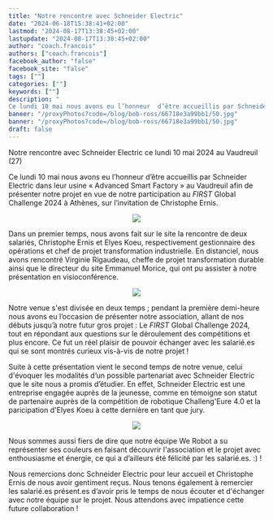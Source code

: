 ```yaml
---
title: "Notre rencontre avec Schneider Electric"
date: "2024-06-18T15:38:41+02:00"
lastmod: "2024-08-17T13:38:45+02:00"
lastupdate: "2024-08-17T13:38:45+02:00"
author: "coach.francois"
authors: ["coach.francois"]
facebook_author: "false"
facebook_site: "false"
tags: [""]
categories: [""]
keywords: [""]
description: " 
Ce lundi 10 mai nous avons eu l’honneur  d’être accueillis par Schneider Electric dans leur usine 4.0 « Advanced Smart Factory » au Vaudreuil afin de présenter notre projet de participation au FIRST Global Challenge 2024  "
baneer: "/proxyPhotos?code=/blog/bob-ross/66718e3a99bb1/50.jpg"
banner: "/proxyPhotos?code=/blog/bob-ross/66718e3a99bb1/50.jpg"
draft: false
---
```

Notre rencontre avec Schneider Electric ce lundi 10 mai 2024 au Vaudreuil (27)


Ce lundi 10 mai nous avons eu l’honneur  d’être accueillis par Schneider Electric dans leur usine « Advanced Smart Factory » au Vaudreuil afin de présenter notre projet en vue de notre participation au <i>FIRST</i>  Global Challenge 2024 à Athènes, sur l’invitation de Christophe Ernis.


<center>
<img src="/proxyPhotos?code=/blog/bob-ross/66718e3a99bb1/50.jpg">
</center>

Dans un premier temps, nous avons fait sur le site la rencontre de deux salariés, Christophe Ernis et Elyes Koeu, respectivement gestionnaire des opérations et chef de projet transformation industrielle. En distanciel, nous avons rencontré Virginie Rigaudeau, cheffe de projet transformation durable ainsi que le directeur du site Emmanuel Morice, qui ont pu assister à notre présentation en visioconférence.




<center>
<img src="/proxyPhotos?code=/blog/bob-ross/66719018c5a62/50.png">
</center>


Notre venue s'est divisée en deux temps ; pendant la première demi-heure nous avons eu l’occasion de présenter notre association, allant de nos débuts jusqu’à notre futur gros projet : Le <i>FIRST</i> Global Challenge 2024, tout en répondant aux questions sur le déroulement des compétitions et plus encore. Ce fut un réel plaisir de pouvoir échanger avec les salarié.es qui se sont montrés curieux vis-à-vis de notre projet !




Suite à cette présentation vient le second temps de notre venue, celui d'évoquer les modalités d’un possible partenariat avec Schneider Electric que le site nous a promis d’étudier. En effet, Schneider Electric est une entreprise engagée auprès de la jeunesse, comme en témoigne son statut de partenaire auprès de la compétition de robotique Challeng'Eure 4.0 et la paricipation d'Elyes Koeu à cette dernière  en tant que jury. 


<center>
<img src="/proxyPhotos?code=/blog/bob-ross/6671a8f1c7484/50.jpg">
</center>

Nous sommes aussi fiers de dire que notre équipe We Robot a su représenter ses couleurs en faisant découvrir l'association et le projet avec enthousiasme et énergie, ce qui a d’ailleurs été félicité par les salarié.es. :) !

Nous remercions donc Schneider Electric pour leur accueil et Christophe Ernis de nous avoir gentiment reçus. Nous tenons également à remercier les salarié.es présent.es d’avoir pris le temps de nous écouter et d'échanger avec notre équipe sur le projet. Nous attendons avec impatience cette future collaboration !


    
